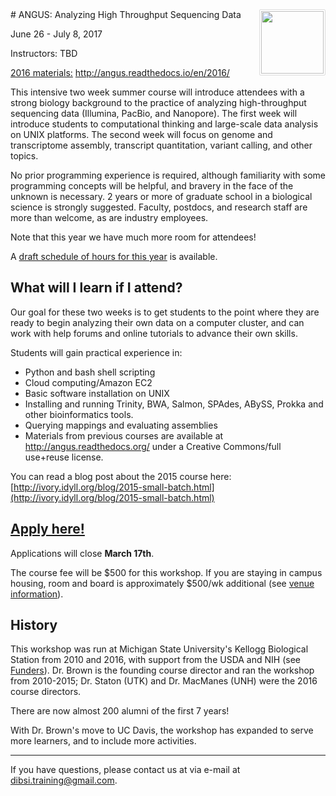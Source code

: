 <img style="float: right; max-width=10%; border-radius: 2px; padding: 2px; border: 1px solid #ddd" src="_static/bird-kite.jpg" width=100>
# ANGUS: Analyzing High Throughput Sequencing Data

June 26 - July 8, 2017

Instructors: TBD

[2016 materials:](http://angus.readthedocs.io/en/2016/)
http://angus.readthedocs.io/en/2016/

This intensive two week summer course will introduce attendees with a
strong biology background to the practice of analyzing high-throughput
sequencing data (Illumina, PacBio, and Nanopore).  The first week will
introduce students to computational thinking and large-scale data
analysis on UNIX platforms. The second week will focus on genome and
transcriptome assembly, transcript quantitation, variant calling, and
other topics.

No prior programming experience is required, although familiarity with
some programming concepts will be helpful, and bravery in the face of the
unknown is necessary.  2 years or more of graduate school in a
biological science is strongly suggested. Faculty, postdocs, and
research staff are more than welcome, as are industry employees.

Note that this year we have much more room for attendees!

A [draft schedule of hours for this year](SCHEDULE.html) is available.

## What will I learn if I attend?

Our goal for these two weeks is to get students to the point where
they are ready to begin analyzing their own data on a computer
cluster, and can work with help forums and online tutorials to
advance their own skills.

Students will gain practical experience in:

- Python and bash shell scripting
- Cloud computing/Amazon EC2
- Basic software installation on UNIX
- Installing and running Trinity, BWA, Salmon, SPAdes, ABySS, Prokka and other bioinformatics tools.
- Querying mappings and evaluating assemblies
- Materials from previous courses are available at http://angus.readthedocs.org/ under a Creative Commons/full use+reuse license.

You can read a blog post about the 2015 course here:
[http://ivory.idyll.org/blog/2015-small-batch.html](http://ivory.idyll.org/blog/2015-small-batch.html)

## [Apply here!](https://docs.google.com/forms/d/e/1FAIpQLSchSuErTHw9aleA_peGZsXwFHiXmr2GM4OMqgFxqY03DGiL-g/viewform)

Applications will close **March 17th**.

The course fee will be $500 for this workshop.  If you are staying in
campus housing, room and board is approximately $500/wk additional
(see [venue information](VENUE.html)).

## History

This workshop was run at Michigan State University's Kellogg
Biological Station from 2010 and 2016, with support from the USDA and
NIH (see [Funders](FUNDERS.html)).  Dr. Brown is the founding course
director and ran the workshop from 2010-2015; Dr. Staton (UTK) and
Dr. MacManes (UNH) were the 2016 course directors.

There are now almost 200 alumni of the first 7 years!

With Dr. Brown's move to UC Davis, the workshop has expanded to serve
more learners, and to include more activities.

----

If you have questions, please contact us at via e-mail at [dibsi.training@gmail.com](mailto:dibsi.training@gmail.com).
